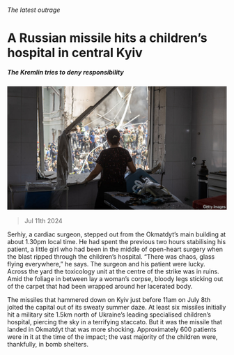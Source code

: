 ###### The latest outrage

# A Russian missile hits a children’s hospital in central Kyiv 

##### The Kremlin tries to deny responsibility 

![image](images/20240713_EUP001.jpg) 

> Jul 11th 2024 

Serhiy, a cardiac surgeon, stepped out from the Okmatdyt’s main building at about 1.30pm local time. He had spent the previous two hours stabilising his patient, a little girl who had been in the middle of open-heart surgery when the blast ripped through the children’s hospital. “There was chaos, glass flying everywhere,” he says. The surgeon and his patient were lucky. Across the yard the toxicology unit at the centre of the strike was in ruins. Amid the foliage in between lay a woman’s corpse, bloody legs sticking out of the carpet that had been wrapped around her lacerated body. 

The missiles that hammered down on Kyiv just before 11am on July 8th jolted the capital out of its sweaty summer daze. At least six missiles initially hit a military site 1.5km north of Ukraine’s leading specialised children’s hospital, piercing the sky in a terrifying staccato. But it was the missile that landed in Okmatdyt that was more shocking. Approximately 600 patients were in it at the time of the impact; the vast majority of the children were, thankfully, in bomb shelters. 


